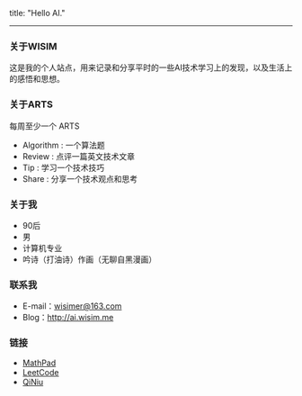 title: "Hello AI."

---

### 关于WISIM

这是我的个人站点，用来记录和分享平时的一些AI技术学习上的发现，以及生活上的感悟和思想。


### 关于ARTS

每周至少一个 ARTS

- Algorithm : 一个算法题
- Review : 点评一篇英文技术文章
- Tip : 学习一个技术技巧
- Share : 分享一个技术观点和思考

### 关于我

- 90后
- 男
- 计算机专业
- 吟诗（打油诗）作画（无聊自黑漫画）


### 联系我

- E-mail：wisimer@163.com
- Blog：http://ai.wisim.me

### 链接

- [MathPad](http://webdemo.myscript.com/views/math.html#)
- [LeetCode](https://leetcode.com/problems)
- [QiNiu](https://portal.qiniu.com/)
